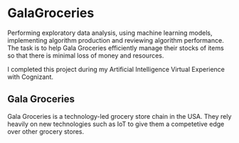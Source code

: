 # GalaGroceries
Performing exploratory data analysis, using machine learning models, implementing algorithm production and  reviewing algorithm performance. The task is to help Gala Groceries efficiently manage their stocks of items so that there is minimal loss of money and resources.

I completed this project during my Artificial Intelligence Virtual Experience with Cognizant.

## Gala Groceries
Gala Groceries is a technology-led grocery store chain in the USA. They rely heavily on new technologies such as IoT to give them a competetive edge over other grocery stores.
